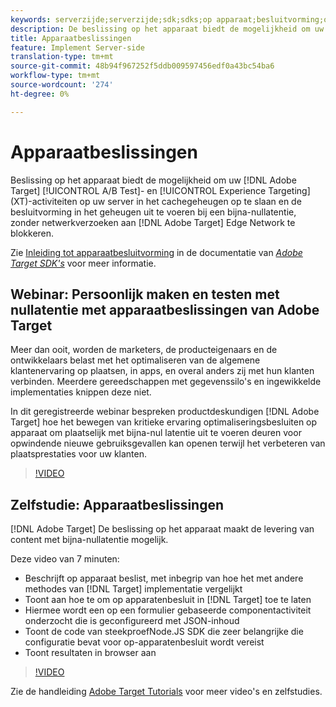 ```yaml
---
keywords: serverzijde;serverzijde;sdk;sdks;op apparaat;besluitvorming;op apparaat;op apparaat;nul latentie;latentie;dichtbij-nul;node.js
description: De beslissing op het apparaat biedt de mogelijkheid om uw Adobe Target A/B- en Experience Targeting-activiteiten (XT) op uw server in cache te plaatsen en in het geheugen te beslissen bij bijna-nullatentie, zonder netwerkverzoeken aan het Adobe Target Edge Network te blokkeren.
title: Apparaatbeslissingen
feature: Implement Server-side
translation-type: tm+mt
source-git-commit: 48b94f967252f5ddb009597456edf0a43bc54ba6
workflow-type: tm+mt
source-wordcount: '274'
ht-degree: 0%

---
```



# Apparaatbeslissingen

Beslissing op het apparaat biedt de mogelijkheid om uw [!DNL Adobe Target] [!UICONTROL A/B Test]- en [!UICONTROL Experience Targeting] (XT)-activiteiten op uw server in het cachegeheugen op te slaan en de besluitvorming in het geheugen uit te voeren bij een bijna-nullatentie, zonder netwerkverzoeken aan [!DNL Adobe Target] Edge Network te blokkeren.

Zie [Inleiding tot apparaatbesluitvorming](https://adobetarget-sdks.gitbook.io/docs/on-device-decisioning/introduction-to-on-device-decisioning) in de documentatie van *[Adobe Target SDK&#39;s](https://adobetarget-sdks.gitbook.io/docs/)* voor meer informatie.

## Webinar: Persoonlijk maken en testen met nullatentie met apparaatbeslissingen van Adobe Target

Meer dan ooit, worden de marketers, de producteigenaars en de ontwikkelaars belast met het optimaliseren van de algemene klantenervaring op plaatsen, in apps, en overal anders zij met hun klanten verbinden. Meerdere gereedschappen met gegevenssilo&#39;s en ingewikkelde implementaties knippen deze niet.

In dit geregistreerde webinar bespreken productdeskundigen [!DNL Adobe Target] hoe het bewegen van kritieke ervaring optimaliseringsbesluiten op apparaat om plaatselijk met bijna-nul latentie uit te voeren deuren voor opwindende nieuwe gebruiksgevallen kan openen terwijl het verbeteren van plaatsprestaties voor uw klanten.

>[!VIDEO](https://video.tv.adobe.com/v/328148)

## Zelfstudie: Apparaatbeslissingen

[!DNL Adobe Target] De beslissing op het apparaat maakt de levering van content met bijna-nullatentie mogelijk.

Deze video van 7 minuten:

* Beschrijft op apparaat beslist, met inbegrip van hoe het met andere methodes van [!DNL Target] implementatie vergelijkt
* Toont aan hoe te om op apparatenbesluit in [!DNL Target] toe te laten
* Hiermee wordt een op een formulier gebaseerde componentactiviteit onderzocht die is geconfigureerd met JSON-inhoud
* Toont de code van steekproefNode.JS SDK die zeer belangrijke die configuratie bevat voor op-apparatenbesluit wordt vereist
* Toont resultaten in browser aan

>[!VIDEO](https://video.tv.adobe.com/v/329032)

Zie de handleiding [Adobe Target Tutorials](https://experienceleague.adobe.com/docs/target-learn/tutorials/overview.html) voor meer video&#39;s en zelfstudies.
